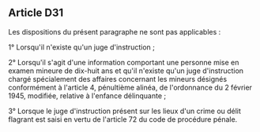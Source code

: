 Article D31
----
Les dispositions du présent paragraphe ne sont pas applicables :

1° Lorsqu'il n'existe qu'un juge d'instruction ;

2° Lorsqu'il s'agit d'une information comportant une personne mise en examen
mineure de dix-huit ans et qu'il n'existe qu'un juge d'instruction chargé
spécialement des affaires concernant les mineurs désignés conformément à
l'article 4, pénultième alinéa, de l'ordonnance du 2 février 1945, modifiée,
relative à l'enfance délinquante ;

3° Lorsque le juge d'instruction présent sur les lieux d'un crime ou délit
flagrant est saisi en vertu de l'article 72 du code de procédure pénale.

